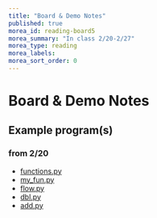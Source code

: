 ```yaml
---
title: "Board & Demo Notes"
published: true
morea_id: reading-board5
morea_summary: "In class 2/20-2/27"
morea_type: reading
morea_labels:
morea_sort_order: 0
---
```


# Board & Demo Notes

<!--## Python Boolean Comparison Operators

Regarding order of operations & precedence:<BR>
<a href="operators.JPG"><img src="operators.jpg" width="250"/></a><BR>

Examples with equals:<BR>
<a href="equals.JPG"><img src="equals.JPG" width="400"/></a><BR>-->


## Example program(s) 

### from 2/20

 * [functions.py](functions.py)
 * [my_fun.py](my_fun.py)
 * [flow.py](flow.py)
 * [dbl.py](dbl.py)
 * [add.py](add.py)


